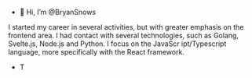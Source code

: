 - 👋 Hi, I’m @BryanSnows 


I started my career in several activities, but with greater emphasis on the frontend area. I had contact with several technologies, such as Golang, Svelte.js, Node.js and Python. I focus on the JavaScr ipt/Typescript language, more specifically with the React framework.

- T

<Passionate about programming and life>


